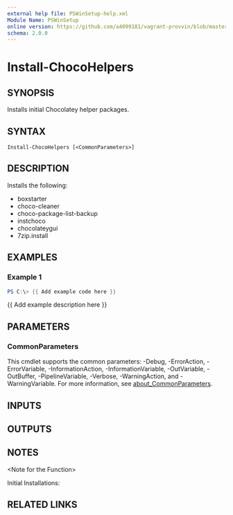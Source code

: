 ```yaml
---
external help file: PSWinSetup-help.xml
Module Name: PSWinSetup
online version: https://github.com/a4099181/vagrant-provvin/blob/master/docs/Add-WindowsDefenderExclusions.md
schema: 2.0.0
---
```


# Install-ChocoHelpers

## SYNOPSIS
Installs initial Chocolatey helper packages.

## SYNTAX

```
Install-ChocoHelpers [<CommonParameters>]
```

## DESCRIPTION
Installs the following:
 - boxstarter
 - choco-cleaner
 - choco-package-list-backup
 - instchoco
 - chocolateygui
 - 7zip.install

## EXAMPLES

### Example 1
```powershell
PS C:\> {{ Add example code here }}
```

{{ Add example description here }}

## PARAMETERS

### CommonParameters
This cmdlet supports the common parameters: -Debug, -ErrorAction, -ErrorVariable, -InformationAction, -InformationVariable, -OutVariable, -OutBuffer, -PipelineVariable, -Verbose, -WarningAction, and -WarningVariable. For more information, see [about_CommonParameters](http://go.microsoft.com/fwlink/?LinkID=113216).

## INPUTS

## OUTPUTS

## NOTES
\<Note for the Function\>

Initial Installations:

## RELATED LINKS
